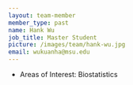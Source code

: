 ```yaml
---
layout: team-member
member_type: past
name: Hank Wu
job_title: Master Student
picture: /images/team/hank-wu.jpg
email: wukuanha@msu.edu
---
```


- Areas of Interest: Biostatistics
